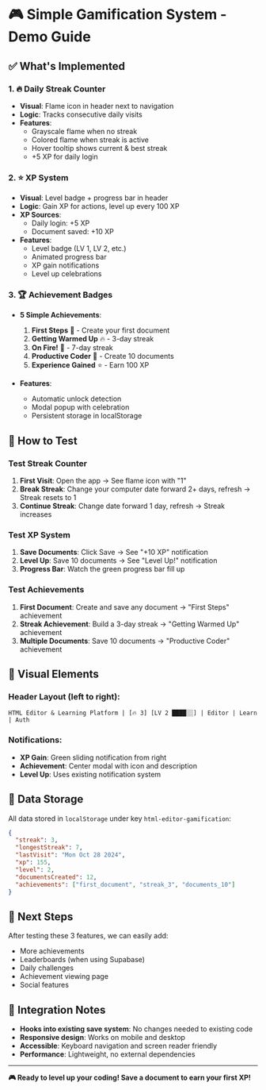 # 🎮 Simple Gamification System - Demo Guide

## ✅ **What's Implemented**

### **1. 🔥 Daily Streak Counter**
- **Visual**: Flame icon in header next to navigation
- **Logic**: Tracks consecutive daily visits
- **Features**:
  - Grayscale flame when no streak
  - Colored flame when streak is active
  - Hover tooltip shows current & best streak
  - +5 XP for daily login

### **2. ⭐ XP System**  
- **Visual**: Level badge + progress bar in header
- **Logic**: Gain XP for actions, level up every 100 XP
- **XP Sources**:
  - Daily login: +5 XP
  - Document saved: +10 XP
- **Features**:
  - Level badge (LV 1, LV 2, etc.)
  - Animated progress bar
  - XP gain notifications
  - Level up celebrations

### **3. 🏆 Achievement Badges**
- **5 Simple Achievements**:
  1. **First Steps** 👶 - Create your first document
  2. **Getting Warmed Up** 🔥 - 3-day streak  
  3. **On Fire!** 🚀 - 7-day streak
  4. **Productive Coder** 📝 - Create 10 documents
  5. **Experience Gained** ⭐ - Earn 100 XP

- **Features**:
  - Automatic unlock detection
  - Modal popup with celebration
  - Persistent storage in localStorage

## 🧪 **How to Test**

### **Test Streak Counter**
1. **First Visit**: Open the app → See flame icon with "1"
2. **Break Streak**: Change your computer date forward 2+ days, refresh → Streak resets to 1
3. **Continue Streak**: Change date forward 1 day, refresh → Streak increases

### **Test XP System**  
1. **Save Documents**: Click Save → See "+10 XP" notification
2. **Level Up**: Save 10 documents → See "Level Up!" notification
3. **Progress Bar**: Watch the green progress bar fill up

### **Test Achievements**
1. **First Document**: Create and save any document → "First Steps" achievement
2. **Streak Achievement**: Build a 3-day streak → "Getting Warmed Up" achievement  
3. **Multiple Documents**: Save 10 documents → "Productive Coder" achievement

## 📱 **Visual Elements**

### **Header Layout** (left to right):
```
HTML Editor & Learning Platform | [🔥 3] [LV 2 ████░░] | Editor | Learn | Auth
```

### **Notifications**:
- **XP Gain**: Green sliding notification from right
- **Achievement**: Center modal with icon and description
- **Level Up**: Uses existing notification system

## 💾 **Data Storage**

All data stored in `localStorage` under key `html-editor-gamification`:
```json
{
  "streak": 3,
  "longestStreak": 7,
  "lastVisit": "Mon Oct 28 2024",
  "xp": 155,
  "level": 2,
  "documentsCreated": 12,
  "achievements": ["first_document", "streak_3", "documents_10"]
}
```

## 🎯 **Next Steps**

After testing these 3 features, we can easily add:
- More achievements
- Leaderboards (when using Supabase)
- Daily challenges
- Achievement viewing page
- Social features

## 🔧 **Integration Notes**

- **Hooks into existing save system**: No changes needed to existing code
- **Responsive design**: Works on mobile and desktop  
- **Accessible**: Keyboard navigation and screen reader friendly
- **Performance**: Lightweight, no external dependencies

---

**🎮 Ready to level up your coding! Save a document to earn your first XP!**